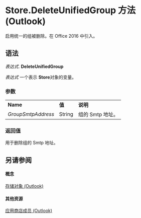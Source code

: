 
# Store.DeleteUnifiedGroup 方法 (Outlook)

启用统一的组被删除。在 Office 2016 中引入。


## 语法

 _表达式_. **DeleteUnifiedGroup**

 _表达式_ 一个表示 **Store**对象的变量。


### 参数


||||
|:-----|:-----|:-----|
|**Name**|**值**|**说明**|
| _GroupSmtpAddress_|String|组的 Smtp 地址。|

### 返回值

用于删除组的 Smtp 地址。


## 另请参阅


#### 概念


[存储对象 (Outlook)](1eb22fe9-8849-7476-5388-2515b48591b9.md)
#### 其他资源


[应用商店成员 (Outlook)](84c1d423-e507-0b3b-6570-33829b94be04.md)